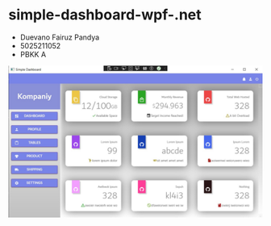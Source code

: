# simple-dashboard-wpf-.net

* Duevano Fairuz Pandya
* 5025211052
* PBKK A

![res](image/res.jpeg)  